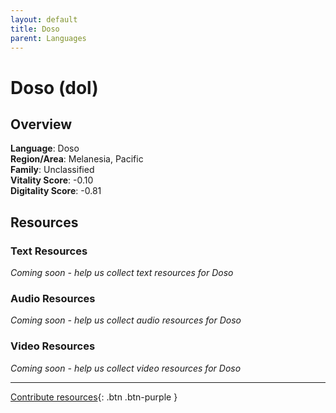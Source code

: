 ```yaml
---
layout: default
title: Doso
parent: Languages
---
```


# Doso (dol)

## Overview

**Language**: Doso  
**Region/Area**: Melanesia, Pacific  
**Family**: Unclassified  
**Vitality Score**: -0.10  
**Digitality Score**: -0.81  

## Resources

### Text Resources
*Coming soon - help us collect text resources for Doso*

### Audio Resources
*Coming soon - help us collect audio resources for Doso*

### Video Resources
*Coming soon - help us collect video resources for Doso*

---

[Contribute resources](https://fairtrain.github.io/){: .btn .btn-purple }
